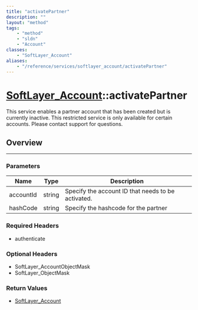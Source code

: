 ```yaml
---
title: "activatePartner"
description: ""
layout: "method"
tags:
    - "method"
    - "sldn"
    - "Account"
classes:
    - "SoftLayer_Account"
aliases:
    - "/reference/services/softlayer_account/activatePartner"
---
```

# [SoftLayer_Account](/reference/services/SoftLayer_Account)::activatePartner

This service enables a partner account that has been created but is currently inactive. This restricted service is only available for certain accounts. Please contact support for questions. 


## Overview 


-----

### Parameters 
|Name | Type | Description |
| --- | --- | --- |
|accountId| string| Specify the account ID that needs to be activated.|
|hashCode| string| Specify the hashcode for the partner|


### Required Headers
* authenticate


### Optional Headers
* SoftLayer_AccountObjectMask
* SoftLayer_ObjectMask

### Return Values
* <a href='/reference/datatypes/SoftLayer_Account'>SoftLayer_Account </a>




